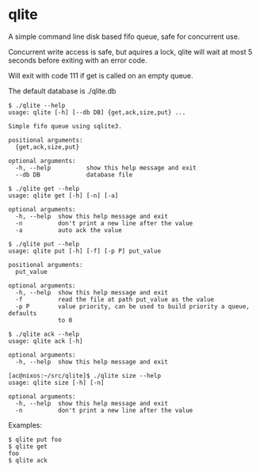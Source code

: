 # qlite
A simple command line disk based fifo queue, safe for concurrent use.

Concurrent write access is safe, but aquires a lock, qlite will wait at most 5 seconds before exiting with an error code.

Will exit with code 111 if get is called on an empty queue.

The default database is ./qlite.db

```
$ ./qlite --help
usage: qlite [-h] [--db DB] {get,ack,size,put} ...

Simple fifo queue using sqlite3.

positional arguments:
  {get,ack,size,put}

optional arguments:
  -h, --help          show this help message and exit
  --db DB             database file
```

```
$ ./qlite get --help
usage: qlite get [-h] [-n] [-a]

optional arguments:
  -h, --help  show this help message and exit
  -n          don't print a new line after the value
  -a          auto ack the value
```

```
$ ./qlite put --help
usage: qlite put [-h] [-f] [-p P] put_value

positional arguments:
  put_value

optional arguments:
  -h, --help  show this help message and exit
  -f          read the file at path put_value as the value
  -p P        value priority, can be used to build priority a queue, defaults
              to 0
```

```
$ ./qlite ack --help
usage: qlite ack [-h]

optional arguments:
  -h, --help  show this help message and exit

[ac@nixos:~/src/qlite]$ ./qlite size --help
usage: qlite size [-h] [-n]

optional arguments:
  -h, --help  show this help message and exit
  -n          don't print a new line after the value
```

Examples:

```
$ qlite put foo
$ qlite get
foo
$ qlite ack
```